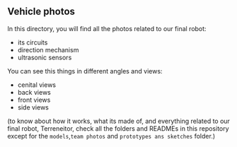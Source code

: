 ## Vehicle photos

In this directory, you will find all the photos related to our final robot:
- its circuits
- direction mechanism
- ultrasonic sensors

You can see this things in different angles and views:
- cenital views
- back views
- front views
- side views

(to know about how it works, what its made of, and everything related to our final robot, Terreneitor, check all the folders and READMEs in this repository except for the `models`,`team photos` and `prototypes ans sketches` folder.)
